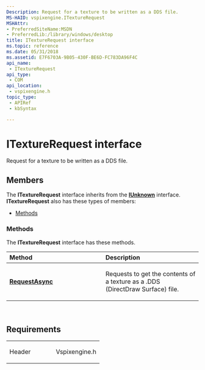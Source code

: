 ```yaml
---
Description: Request for a texture to be written as a DDS file.
MS-HAID: vspixengine.ITextureRequest
MSHAttr:
- PreferredSiteName:MSDN
- PreferredLib:/library/windows/desktop
title: ITextureRequest interface
ms.topic: reference
ms.date: 05/31/2018
ms.assetid: E7F6703A-9B05-430F-BE6D-FC783DA96F4C
api_name: 
 - ITextureRequest
api_type: 
 - COM
api_location: 
 - vspixengine.h
topic_type: 
 - APIRef
 - kbSyntax

---
```


# <span id="vspixengine.itexturerequest"></span>ITextureRequest interface

Request for a texture to be written as a DDS file.

## Members

The **ITextureRequest** interface inherits from the [**IUnknown**](/windows/desktop/api/unknwn/nn-unknwn-iunknown) interface. **ITextureRequest** also has these types of members:

-   [Methods](#methods)

### <span id="methods"></span>Methods

The **ITextureRequest** interface has these methods.

<table><colgroup><col style="width: 50%" /><col style="width: 50%" /></colgroup><thead><tr class="header"><th style="text-align: left;">Method</th><th style="text-align: left;">Description</th></tr></thead><tbody><tr class="odd"><td style="text-align: left;"><a href="/windows/desktop/direct3dtools/itexturerequest-requestasync-eventid-dword-bstr-itexturecallback-ptr-dword-dword"><strong>RequestAsync</strong></a></td><td style="text-align: left;"><p>Requests to get the contents of a texture as a .DDS (DirectDraw Surface) file.</p></td></tr></tbody></table>

 

## Requirements

<table><colgroup><col style="width: 50%" /><col style="width: 50%" /></colgroup><tbody><tr class="odd"><td><p>Header</p></td><td>Vspixengine.h</td></tr></tbody></table>

 

 